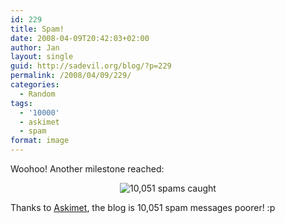 ```yaml
---
id: 229
title: Spam!
date: 2008-04-09T20:42:03+02:00
author: Jan
layout: single
guid: http://sadevil.org/blog/?p=229
permalink: /2008/04/09/229/
categories:
  - Random
tags:
  - '10000'
  - askimet
  - spam
format: image
---
```

Woohoo! Another milestone reached:

<center>
  <img src="https://i0.wp.com/kcore.org/wp-content/uploads/2008/02/Picture_2_001.png?w=920&#038;ssl=1" alt="10,051 spams caught" data-recalc-dims="1" />
</center>

Thanks to <a href="http://www.askimet.com" target="_blank">Askimet</a>, the blog is 10,051 spam messages poorer! :p
